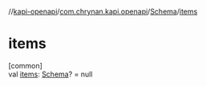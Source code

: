 //[kapi-openapi](../../../index.md)/[com.chrynan.kapi.openapi](../index.md)/[Schema](index.md)/[items](items.md)

# items

[common]\
val [items](items.md): [Schema](index.md)? = null

